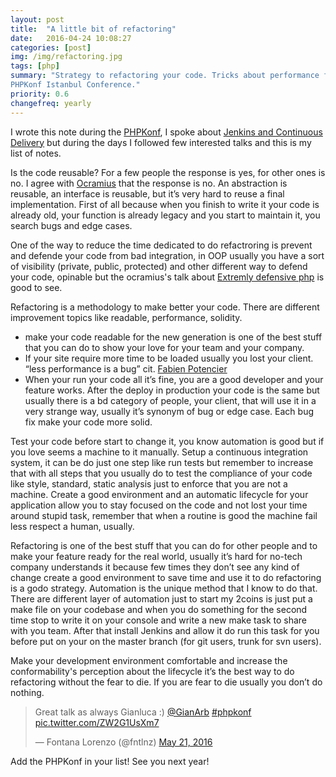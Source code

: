 ```yaml
---
layout: post
title:  "A little bit of refactoring"
date:   2016-04-24 10:08:27
categories: [post]
img: /img/refactoring.jpg
tags: [php]
summary: "Strategy to refactoring your code. Tricks about performance from
PHPKonf Istanbul Conference."
priority: 0.6
changefreq: yearly
---
```

I wrote this note during the [PHPKonf](http://phpkonf.org/), I spoke about
[Jenkins and Continuous Delivery](http://gianarb.it/jenkins-real-world/#/) but
during the days I followed few interested talks and this is my list of notes.

Is the code reusable? For a few people the response is yes, for other ones is
no. I agree with [Ocramius](https://twitter.com/ocramius) that the response is
no. An abstraction is reusable, an interface is reusable, but it’s very hard to
reuse a final implementation.  First of all because when you finish to write it
your code is already old, your function is already legacy and you start to
maintain it, you search bugs and edge cases.

One of the way to reduce the time dedicated to do refactroring is prevent and
defende your code from bad integration, in OOP usually you have a sort of
visibility (private, public, protected) and other different way to defend your
code, opinable but the ocramius's talk about [Extremly defensive
php](https://ocramius.github.io/extremely-defensive-php/#/) is good to see.

Refactoring is a methodology to make better your code. There are different
improvement topics like readable, performance, solidity.

- make your code readable for the new generation is one of the best stuff that
  you can do to show your love for your team and your company.
- If your site require more time to be loaded usually you lost your client.
  “less performance is a bug” cit. [Fabien Potencier](https://twitter.com/fabpot)
- When your run your code all it’s fine, you are a good developer and your
  feature works. After the deploy in production your code is the same but
  usually there is a bd category of people, your client, that will use it in a
  very strange way, usually it’s synonym of bug or edge case. Each bug fix make
  your code more solid.

Test your code before start to change it, you know automation is good but if
you love seems a machine to it manually.  Setup a continuous integration
system, it can be do just one step like run tests but remember to increase that
with all steps that you usually do to test the compliance of your code like
style, standard, static analysis just to enforce that you are not a machine.
Create a good environment and an automatic lifecycle for your application allow
you to stay focused on the code and not lost your time around stupid task,
remember that when a routine is good the machine fail less respect a human,
usually.

Refactoring is one of the best stuff that you can do for other people and to
make your feature ready for the real world, usually it’s hard for no-tech
company understands it because few times they don’t see any kind of change
create a good environment to save time and use it to do refactoring is a godo
strategy.  Automation is the unique method that I know to do that. There are
different layer of automation just to start my 2coins is just put a make file
on your codebase and when you do something for the second time stop to write it
on your console and write a new make task to share with you team.  After that
install Jenkins and allow it do run this task for you before put on your on the
master branch (for git users, trunk for svn users).

Make your development environment comfortable and increase the conformability's
perception about the lifecycle it’s the best way to do refactoring without the
fear to die.  If you are fear to die usually you don’t do nothing.

<blockquote class="twitter-tweet tw-align-center" data-lang="en"><p lang="en" dir="ltr">Great
talk as always Gianluca :) <a href="https://twitter.com/GianArb">@GianArb</a>
<a href="https://twitter.com/hashtag/phpkonf?src=hash">#phpkonf</a> <a
href="https://t.co/ZW2G1UsXm7">pic.twitter.com/ZW2G1UsXm7</a></p>&mdash;
Fontana Lorenzo (@fntlnz) <a
href="https://twitter.com/fntlnz/status/733986655334486016">May 21,
2016</a></blockquote> <script async src="//platform.twitter.com/widgets.js"
charset="utf-8"></script>

Add the PHPKonf in your list! See you next year!
